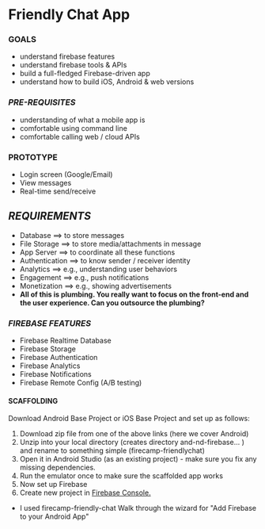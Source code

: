 # Friendly Chat App

### GOALS

- understand firebase features
- understand firebase tools & APIs
- build a full-fledged Firebase-driven app
- understand how to build iOS, Android & web versions

### *PRE-REQUISITES*

- understanding of what a mobile app is
- comfortable using command line
- comfortable calling web / cloud APIs

### PROTOTYPE

* Login screen (Google/Email)
* View messages
* Real-time send/receive

## *REQUIREMENTS*

- Database ==> to store messages
- File Storage ==> to store media/attachments in message
- App Server ==> to coordinate all these functions
- Authentication ==> to know sender / receiver identity
- Analytics ==> e.g., understanding user behaviors
- Engagement ==> e.g., push notifications
- Monetization ==> e.g., showing advertisements
- **All of this is plumbing. You really want to focus on the front-end and the user experience. Can you outsource the plumbing?**

### *FIREBASE FEATURES*

- Firebase Realtime Database
- Firebase Storage
- Firebase Authentication
- Firebase Analytics
- Firebase Notifications
- Firebase Remote Config (A/B testing)


#### SCAFFOLDING

Download Android Base Project or iOS Base Project and set up as follows:
1. Download zip file from one of the above links (here we cover Android)
2. Unzip into your local directory (creates directory and-nd-firebase... ) and rename to something simple (firecamp-friendlychat)
3. Open it in Android Studio (as an existing project) - make sure you fix any missing dependencies.
4. Run the emulator once to make sure the scaffolded app works
5. Now set up Firebase
6. Create new project in [Firebase Console.](https://console.firebase.google.com/?pli=1)
- I used firecamp-friendly-chat Walk through the wizard for "Add Firebase to your Android App"
